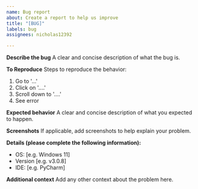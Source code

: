 ```yaml
---
name: Bug report
about: Create a report to help us improve
title: "[BUG]"
labels: bug
assignees: nicholas12392

---
```


**Describe the bug**
A clear and concise description of what the bug is.

**To Reproduce**
Steps to reproduce the behavior:
1. Go to '...'
2. Click on '....'
3. Scroll down to '....'
4. See error

**Expected behavior**
A clear and concise description of what you expected to happen.

**Screenshots**
If applicable, add screenshots to help explain your problem.

**Details (please complete the following information):**
 - OS: [e.g. Windows 11]
 - Version [e.g. v3.0.8]
- IDE: [e.g. PyCharm]

**Additional context**
Add any other context about the problem here.
